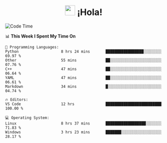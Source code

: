 <div align="center"><h1><img src="https://github.com/blackcater/blackcater/raw/main/images/Hi.gif" height="32"/> ¡Hola!</h1>
</div>

<!--START_SECTION:waka-->
![Code Time](http://img.shields.io/badge/Code%20Time-603%20hrs%2036%20mins-blue)

📊 **This Week I Spent My Time On** 

```text
💬 Programming Languages: 
Python                   8 hrs 24 mins       █████████████████░░░░░░░░   69.97 % 
Other                    55 mins             ██░░░░░░░░░░░░░░░░░░░░░░░   07.76 % 
C++                      47 mins             ██░░░░░░░░░░░░░░░░░░░░░░░   06.64 % 
YAML                     47 mins             ██░░░░░░░░░░░░░░░░░░░░░░░   06.61 % 
Markdown                 34 mins             █░░░░░░░░░░░░░░░░░░░░░░░░   04.74 % 

🔥 Editors: 
VS Code                  12 hrs              █████████████████████████   100.00 % 

💻 Operating System: 
Linux                    8 hrs 37 mins       ██████████████████░░░░░░░   71.83 % 
Windows                  3 hrs 23 mins       ███████░░░░░░░░░░░░░░░░░░   28.17 % 
```


<!--END_SECTION:waka-->